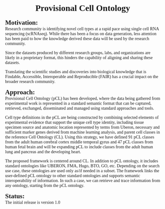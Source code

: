 <!DOCTYPE html>
<html>
<body>

<h1 style="font-family:calibri;"><center>Provisional Cell Ontology</center></h1>

<p style="font-family:calibri;"><b style="font-size:150%;">Motivation:</b><br/>Research community is identifying novel cell types at a rapid pace using single cell RNA sequencing (scRNAseq). While there has been a focus on data generation, less attention has been paid to how the knowledge derived these data will be used by the research community.</p>
<p style="font-family:calibri;">Since the datasets produced by different research groups, labs, and organizations are likely in a proprietary format, this hinders the capability of aligning and sharing these datasets.</p>
<p style="font-family:calibri;">Translating the scientific studies and discoveries into biological knowledge that is Findable, Accessible, Interoperable and Reproducible (FAIR) has a crucial impact on the broader research community.</p>

<p style="font-family:calibri;"><b style="font-size:150%;">Approach:</b><br/>Provisional Cell Ontology (pCL) has been developed, where the data being gathered from experimental work is represented in a standard semantic format that can be captured, retrieved, exchanged, disseminated and managed using standard approaches and tools.</p> 
<p style="font-family:calibri;">Cell type definitions in the pCL are being constructed by combining selected elements of experimental evidence that support the unique cell type identity, including tissue specimen source and anatomic location represented by terms from Uberon, necessary and sufficient marker genes derived from machine learning analysis, and parent cell classes in the reference Cell Ontology (CL).  Using this strategy, we have defined 91 pCL classes from the adult human cerebral cortex middle temporal gyrus and 47 pCL classes from human fetal brain and will be expanding pCL to include classes from the adult human lung and pancreas and the developing heart.</p>
<p style="font-family:calibri;">The proposed framework is centered around CL. In addition to pCL ontology, it includes standard ontologies like UBERON, FMA, Hugo, BTO, GO, etc.  Depending on the search use case, these ontologies are used only as/if needed in a subset. The framework links the user-defined pCL ontology to other standard ontologies and supports semantic interoperability of information. In such a case, we can retrieve and trace information from any ontology, starting from the pCL ontology.</p>

<p style="font-family:calibri;"><b style="font-size:150%;">Status:</b><br/>The initial release is version 1.0 </p> 

</body>
</html>
